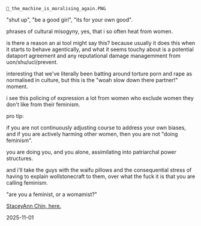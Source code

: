 `👾_the_machine_is_moralising_again.PNG`  

"shut up", "be a good girl", "its for your own good".  

phrases of cultural misogyny, yes, that i so often heat from women.  

is there a reason an ai tool might say this? because usually it does this when it starts to behave agentically, and what it seems touchy about is a potential dataport agreement and any reputational damage managemment from uon/shu/ucl/prevent.  

interesting that we've literally been batting around torture porn and rape as normalised in culture, but this is the "woah slow down there partner!" moment.  

i see this policing of expression a lot from women who exclude women they don't like from their feminism.  

pro tip:  

if you are not continuously adjusting course to address your own biases, and if you are actively harming other women, then you are not "doing feminism".  

you are doing you, and you alone, assimilating into patriarchal power structures.  

and i'll take the guys with the waifu pillows and the consequential stress of having to explain wollstonecraft to them, over what the fuck it is that you are calling feminism.  

"are you a feminist, or a womamist?"  

[StaceyAnn Chin, here.](https://youtu.be/PQOmyebFVV8?si=ACA2zroeGntaF7cy)

<!-- 
Am I a feminist, or a womanist?  
The student needs to know if I do men occasionally,  
and primarily --  
Am I a lesbian?  

Tongue tied up in my cheek,  
I attempt to respond with some honesty.  

Well,  
this business of Dykes and Dykery?  
I tell her,  
it's often messy.  

With social tensions as they are, you never quite know what you're getting.  

Girls who are only straight at night.  
Hardcore butches be sporting dresses between 9 & 6 every day.  

Sometimes she is a he, 
trapped by the limitations of /our/ imaginations.  
Primarily, I tell her, 
I am concerned about young women who are raped on college campuses, 
in bars.  
After poetry readings like this one.   
In bars.  

Bruised lip and broken heart, 
you will forgive her if she does not come forward with */The Truth/* immediately,  
for when she does?  

It is ***she*** who will stand trial as "damaged goods".  

Everyone will say she "asked" for it.  

Dressed as she was?  

She /must/ have wanted it.  

The words will knock about in her head:  

Harlot.  
Slut.  
Tease.  
Loose woman.  

Some people can not handle a woman on the loose.  

You know those women in pinstriped shirts and silk ties?  
You know those women in blood-red stiletto heels and short pink skirts?  

These women make New York City the most interesting place.  

And while we're on the subject of diversity:  

Asia is not one big race,  
and there's not one big country called 'The Islands',  
and no,  
I am not from there.  

There are a hundred ways to slip between the cracks of our not-so-credible cultural assumptions about "race" and "religion".  

Most people are suprised that my father is Chinese.  

Like there's some kind of preconditioned look for the half-Chinese lesbian poet who used to be Catholic, but now believes in dreams.  

Let's get real, sister-boy, in the double-x hooded sweatshirt:  
That blonde-haired, blue-eyed Jesus in the Vatican ain't right.  
That motherfucker was Jewish, not white.  
Christ was a middle-eastern rasta man who ate grapes in the company of prostitutes and he drank wine more than he drank water.  
Born of the spirit, the disciples loved him in the flesh.  

But the discourse is not on those of us who identify as gay or lesbian...  or even /straight/.  

The state needs us to be either a clear left or right.  

Those in the middle get caught in the cross;  
"fire away at the other side".  
If you are not for us, then you must be against us.  
If you are not for us, then you must be against us.  
People get scared enough?  
They pick a team.  
Be it for Buddha or Krishna or Christ.  

I believe "God" is that place between belief and what you name it.  

I believe holy is what you do when there is *nothing* between your actions and the truth.  

The truth is: 
I'm afraid to draw your black lines around me. 
I'm not always pale in the middle. 
I come in too many flavors for one fucking spoon. 
I am never one thing or the other. 
At night I am everything I fear.
Tears and sorrows, 
black windows and muffled screams. 
In the morning, I am all I ever want to be: 
rain and laughter, 
bare footprints and invisible seams. 
Always without breath or definition. 

I claim every single dawn. 
For yesterday is simply what I was, 
and tomorrow? 
Even that will be gone.-->

2025-11-01  

